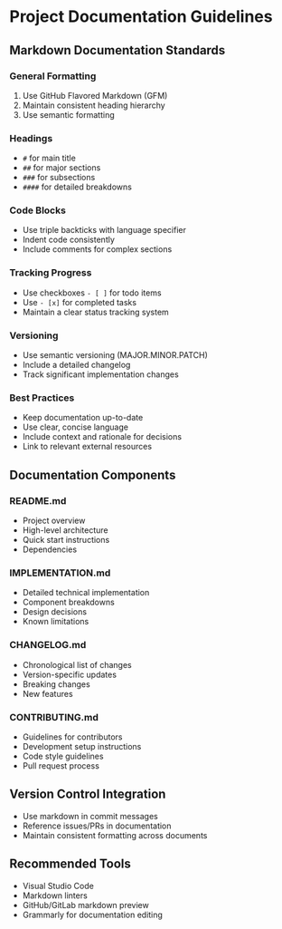 # Project Documentation Guidelines

## Markdown Documentation Standards

### General Formatting
1. Use GitHub Flavored Markdown (GFM)
2. Maintain consistent heading hierarchy
3. Use semantic formatting

### Headings
- `#` for main title
- `##` for major sections
- `###` for subsections
- `####` for detailed breakdowns

### Code Blocks
- Use triple backticks with language specifier
- Indent code consistently
- Include comments for complex sections

### Tracking Progress
- Use checkboxes `- [ ]` for todo items
- Use `- [x]` for completed tasks
- Maintain a clear status tracking system

### Versioning
- Use semantic versioning (MAJOR.MINOR.PATCH)
- Include a detailed changelog
- Track significant implementation changes

### Best Practices
- Keep documentation up-to-date
- Use clear, concise language
- Include context and rationale for decisions
- Link to relevant external resources

## Documentation Components

### README.md
- Project overview
- High-level architecture
- Quick start instructions
- Dependencies

### IMPLEMENTATION.md
- Detailed technical implementation
- Component breakdowns
- Design decisions
- Known limitations

### CHANGELOG.md
- Chronological list of changes
- Version-specific updates
- Breaking changes
- New features

### CONTRIBUTING.md
- Guidelines for contributors
- Development setup instructions
- Code style guidelines
- Pull request process

## Version Control Integration
- Use markdown in commit messages
- Reference issues/PRs in documentation
- Maintain consistent formatting across documents

## Recommended Tools
- Visual Studio Code
- Markdown linters
- GitHub/GitLab markdown preview
- Grammarly for documentation editing
